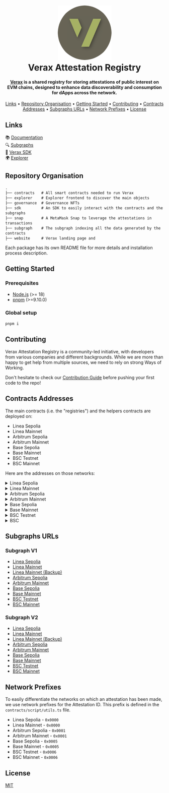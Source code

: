 <h1 align="center">
  <br>
  <a href="https://docs.ver.ax/"><img src="https://raw.githubusercontent.com/Consensys/linea-attestation-registry/dev/doc/verax-logo-circle.png" alt="Verax"></a>
  <br>
  Verax Attestation Registry
  <br>
</h1>

<h4 align="center"><a href="https://docs.ver.ax/">Verax</a> is a shared registry for storing attestations of
public interest on EVM
chains, designed to enhance data discoverability and consumption for dApps across
the network.</h4>

<p align="center">
  <a href="#links">Links</a> •
  <a href="#repository-organisation">Repository Organisation</a> •
  <a href="#getting-started">Getting Started</a> •
  <a href="#contributing">Contributing</a> •
  <a href="#contracts-addresses">Contracts Addresses</a> •
  <a href="#subgraphs-urls">Subgraphs URLs</a> •
  <a href="#network-prefixes">Network Prefixes</a> •
  <a href="#license">License</a>
</p>

## Links

📚 [Documentation](https://docs.ver.ax/)  
🔍 [Subgraphs](#subgraphs-addresses)  
🧱 [Verax SDK](https://www.npmjs.com/package/@verax-attestation-registry/verax-sdk)  
🌍 [Explorer](https://explorer.ver.ax)

## Repository Organisation

```
.
├── contracts   # All smart contracts needed to run Verax
├── explorer    # Explorer frontend to discover the main objects
├── governance  # Governance NFTs
├── sdk         # An SDK to easily interact with the contracts and the subgraphs
├── snap        # A MetaMask Snap to leverage the attestations in transactions
├── subgraph    # The subgraph indexing all the data generated by the contracts
├── website     # Verax landing page and
```

Each package has its own README file for more details and installation process description.

## Getting Started

### Prerequisites

- [Node.js](https://nodejs.org/en/) (>= 18)
- [pnpm](https://pnpm.io/installation) (>=9.10.0)

### Global setup

```bash
pnpm i
```

## Contributing

Verax Attestation Registry is a community-led initiative, with developers from various companies and different
backgrounds. While we are more than happy to get help from multiple sources, we need to rely on strong Ways of Working.

Don't hesitate to check our [Contribution Guide](./CONTRIBUTING.md) before pushing your first code to the repo!

## Contracts Addresses

The main contracts (i.e. the "registries") and the helpers contracts are deployed on:

- Linea Sepolia
- Linea Mainnet
- Arbitrum Sepolia
- Arbitrum Mainnet
- Base Sepolia
- Base Mainnet
- BSC Testnet
- BSC Mainnet

Here are the addresses on those networks:

<details>
  <summary>Linea Sepolia</summary>

- Router =
  [0xAfA952790492DDeB474012cEA12ba34B788ab39F](https://sepolia.lineascan.build/address/0xAfA952790492DDeB474012cEA12ba34B788ab39F)
- AttestationRegistry =
  [0xDaf3C3632327343f7df0Baad2dc9144fa4e1001F](https://sepolia.lineascan.build/address/0xDaf3C3632327343f7df0Baad2dc9144fa4e1001F)
- ModuleRegistry =
  [0x3C443B9f0c8ed3A3270De7A4815487BA3223C2Fa](https://sepolia.lineascan.build/address/0x3C443B9f0c8ed3A3270De7A4815487BA3223C2Fa)
- PortalRegistry =
  [0xF35fe79104e157703dbCC3Baa72a81A99591744D](https://sepolia.lineascan.build/address/0xF35fe79104e157703dbCC3Baa72a81A99591744D)
- SchemaRegistry =
  [0x90b8542d7288a83EC887229A7C727989C3b56209](https://sepolia.lineascan.build/address/0x90b8542d7288a83EC887229A7C727989C3b56209)

</details>

<details>
  <summary>Linea Mainnet</summary>

- Router =
  [0x4d3a380A03f3a18A5dC44b01119839D8674a552E](https://lineascan.build/address/0x4d3a380A03f3a18A5dC44b01119839D8674a552E)
- AttestationRegistry =
  [0x3de3893aa4Cdea029e84e75223a152FD08315138](https://lineascan.build/address/0x3de3893aa4Cdea029e84e75223a152FD08315138)
- ModuleRegistry =
  [0xf851513A732996F22542226341748f3C9978438f](https://lineascan.build/address/0xf851513A732996F22542226341748f3C9978438f)
- PortalRegistry =
  [0xd5d61e4ECDf6d46A63BfdC262af92544DFc19083](https://lineascan.build/address/0xd5d61e4ECDf6d46A63BfdC262af92544DFc19083)
- SchemaRegistry =
  [0x0f95dCec4c7a93F2637eb13b655F2223ea036B59](https://lineascan.build/address/0x0f95dCec4c7a93F2637eb13b655F2223ea036B59)
- AttestationReader =
  [0x40871e247CF6b8fd8794c9c56bB5c2b8a4FA3B6c](https://lineascan.build/address/0x40871e247CF6b8fd8794c9c56bB5c2b8a4FA3B6c)

</details>

<details>
  <summary>Arbitrum Sepolia</summary>

- Router =
  [0x374B686137eC0DB442a8d833451f8C12cD4B5De4](https://sepolia.arbiscan.io/address/0x374B686137eC0DB442a8d833451f8C12cD4B5De4)
- AttestationRegistry =
  [0xee5e23492bf49C1F4CF0676b3bF49d78A6dD61c5](https://sepolia.arbiscan.io/address/0xee5e23492bf49C1F4CF0676b3bF49d78A6dD61c5)
- ModuleRegistry =
  [0xEC572277d4E87a64DcfA774ED219Dd4E69E4BDc6](https://sepolia.arbiscan.io/address/0xEC572277d4E87a64DcfA774ED219Dd4E69E4BDc6)
- PortalRegistry =
  [0x1ceb52584B6C45C7049dc7fDC476bC138E4beaDE](https://sepolia.arbiscan.io/address/0x1ceb52584B6C45C7049dc7fDC476bC138E4beaDE)
- SchemaRegistry =
  [0x025531b655D9EE335B8E6cc4C118b313f26ACc8F](https://sepolia.arbiscan.io/address/0x025531b655D9EE335B8E6cc4C118b313f26ACc8F)

</details>

<details>
  <summary>Arbitrum Mainnet</summary>

- Router =
  [0xa77196867bB03D04786EF636cDdD82f37A1248a9](https://arbiscan.io/address/0xa77196867bB03D04786EF636cDdD82f37A1248a9)
- AttestationRegistry =
  [0x335E9719e8eFE2a19A92E07BC4836160fC31cd7C](https://arbiscan.io/address/0x335E9719e8eFE2a19A92E07BC4836160fC31cd7C)
- ModuleRegistry =
  [0x3acF4daAB6cbc01546Dd4a96c9665B398d48A4ba](https://arbiscan.io/address/0x3acF4daAB6cbc01546Dd4a96c9665B398d48A4ba)
- PortalRegistry =
  [0x4042D0A54f997EE3a1b0F51e4813654199BFd8bD](https://arbiscan.io/address/0x4042D0A54f997EE3a1b0F51e4813654199BFd8bD)
- SchemaRegistry =
  [0xE96072F46EA0e42e538762dDc0aFa4ED8AE6Ec27](https://arbiscan.io/address/0xE96072F46EA0e42e538762dDc0aFa4ED8AE6Ec27)
- AttestationReader =
  [0x324C060A26444c3fB9B93e03d31e8cfF4b1715C1](https://arbiscan.io/address/0x324C060A26444c3fB9B93e03d31e8cfF4b1715C1)

</details>

<details>
  <summary>Base Sepolia</summary>

- Router =
  [0xE235826514945186227918325D3E5b5f873861A6](https://sepolia.basescan.org/address/0xE235826514945186227918325D3E5b5f873861A6)
- AttestationRegistry =
  [0x374B686137eC0DB442a8d833451f8C12cD4B5De4](https://sepolia.basescan.org/address/0x374B686137eC0DB442a8d833451f8C12cD4B5De4)
- ModuleRegistry =
  [0xEC572277d4E87a64DcfA774ED219Dd4E69E4BDc6](https://sepolia.basescan.org/address/0xEC572277d4E87a64DcfA774ED219Dd4E69E4BDc6)
- PortalRegistry =
  [0x025531b655D9EE335B8E6cc4C118b313f26ACc8F](https://sepolia.basescan.org/address/0x025531b655D9EE335B8E6cc4C118b313f26ACc8F)
- SchemaRegistry =
  [0x66D2F3DCc970343b83a6263E20832184fa71CFe7](https://sepolia.basescan.org/address/0x66D2F3DCc970343b83a6263E20832184fa71CFe7)
- AttestationReader =
  [0xbCcC37Ea3bEeAE614817f53542F1F4FfAE5E19c7](https://sepolia.basescan.org/address/0xbCcC37Ea3bEeAE614817f53542F1F4FfAE5E19c7)

</details>

<details>
  <summary>Base Mainnet</summary>

- Router =
  [0x63b2d528805Fc9373586366705852FA89debd4d0](https://basescan.org/address/0x63b2d528805Fc9373586366705852FA89debd4d0)
- AttestationRegistry =
  [0xA0080DBd35711faD39258E45d9A5D798852b05D4](https://basescan.org/address/0xA0080DBd35711faD39258E45d9A5D798852b05D4)
- ModuleRegistry =
  [0xAd0C12db58098A6665CBEf48f60eB67d81d1F1ff](https://basescan.org/address/0xAd0C12db58098A6665CBEf48f60eB67d81d1F1ff)
- PortalRegistry =
  [0xcbf28432C25B400E645F0EaC05F8954e8EE7c0d6](https://basescan.org/address/0xcbf28432C25B400E645F0EaC05F8954e8EE7c0d6)
- SchemaRegistry =
  [0x8081dCd745f160c148Eb5be510F78628A0951c31](https://basescan.org/address/0x8081dCd745f160c148Eb5be510F78628A0951c31)
- AttestationReader =
  [0xbEDd72a8cCfBEC4e575dCdC1659A891018051a5C](https://basescan.org/address/0xbEDd72a8cCfBEC4e575dCdC1659A891018051a5C)

</details>

<details>
  <summary>BSC Testnet</summary>

- Router =
  [0x90b8542d7288a83EC887229A7C727989C3b56209](https://testnet.bscscan.com/address/0x90b8542d7288a83EC887229A7C727989C3b56209)
- AttestationRegistry =
  [0x5Cc4029f0dDae1FFE527385459D06d81DFD50EEe](https://testnet.bscscan.com/address/0x5Cc4029f0dDae1FFE527385459D06d81DFD50EEe)
- ModuleRegistry =
  [0x6c46c245918d4fcfC13F0a9e2e49d4E2739A353a](https://testnet.bscscan.com/address/0x6c46c245918d4fcfC13F0a9e2e49d4E2739A353a)
- PortalRegistry =
  [0xA4a7517F62216BD42e42a67dF09C25adc72A5897](https://testnet.bscscan.com/address/0xA4a7517F62216BD42e42a67dF09C25adc72A5897)
- SchemaRegistry =
  [0x51929da151eC2C5a5881C750E5b9941eACC46c1d](https://testnet.bscscan.com/address/0x51929da151eC2C5a5881C750E5b9941eACC46c1d)

</details>

<details>
  <summary>BSC</summary>

- Router =
  [0x7a5C1fAC7fF9908a8b2ED479e060619213116A47](https://bscscan.com/address/0x7a5C1fAC7fF9908a8b2ED479e060619213116A47)
- AttestationRegistry =
  [0x3D8A3a8FF21bD295dbBD5319C399e2C4FD27F261](https://bscscan.com/address/0x3D8A3a8FF21bD295dbBD5319C399e2C4FD27F261)
- ModuleRegistry =
  [0xD70a06f7A0f197D55Fa841fcF668782b2B8266eB](https://bscscan.com/address/0xD70a06f7A0f197D55Fa841fcF668782b2B8266eB)
- PortalRegistry =
  [0xb2553A7E443DFA7C9dEc01D327FdDff1A5eF59b0](https://bscscan.com/address/0xb2553A7E443DFA7C9dEc01D327FdDff1A5eF59b0)
- SchemaRegistry =
  [0x29205492435E1b06B20CeAeEC4AC41bcF595DFFd](https://bscscan.com/address/0x29205492435E1b06B20CeAeEC4AC41bcF595DFFd)

</details>

## Subgraphs URLs

### Subgraph V1

- [Linea Sepolia](https://api.studio.thegraph.com/query/67521/verax-v1-linea-sepolia/v0.0.12)
- [Linea Mainnet](https://api.studio.thegraph.com/query/67521/verax-v1-linea/v0.0.1)
- [Linea Mainnet (Backup)](https://graph-query.linea.build/subgraphs/name/Consensys/linea-attestation-registry/graphql)
- [Arbitrum Sepolia](https://api.studio.thegraph.com/query/67521/verax-v1-arbitrum-sepolia/v0.0.3)
- [Arbitrum Mainnet](https://api.studio.thegraph.com/query/67521/verax-v1-arbitrum/v0.0.1)
- [Base Sepolia](https://api.studio.thegraph.com/query/67521/verax-v1-base-sepolia/v0.0.2)
- [Base Mainnet](https://api.studio.thegraph.com/query/67521/verax-v1-base/v0.0.2)
- [BSC Testnet](https://api.studio.thegraph.com/query/67521/verax-v1-bsc-testnet/v0.0.1)
- [BSC Mainnet](https://api.studio.thegraph.com/query/67521/verax-v1-bsc/v0.0.1)

### Subgraph V2

- [Linea Sepolia](https://api.studio.thegraph.com/query/67521/verax-v2-linea-sepolia/v0.0.2)
- [Linea Mainnet](https://api.studio.thegraph.com/query/67521/verax-v2-linea/v0.0.1)
- [Linea Mainnet (Backup)](https://api.goldsky.com/api/public/project_clxx488osyuf501vygg71f86w/subgraphs/verax-v2-linea/0.0.1/gn)
- [Arbitrum Sepolia](https://api.studio.thegraph.com/query/67521/verax-v2-arbitrum-sepolia/v0.0.2)
- [Arbitrum Mainnet](https://api.studio.thegraph.com/query/67521/verax-v2-arbitrum/v0.0.2)
- [Base Sepolia](https://api.studio.thegraph.com/query/67521/verax-v2-base-sepolia/v0.0.2)
- [Base Mainnet](https://api.studio.thegraph.com/query/67521/verax-v2-base/v0.0.1)
- [BSC Testnet](https://api.studio.thegraph.com/query/67521/verax-v2-bsc-testnet/v0.0.1)
- [BSC Mainnet](https://api.studio.thegraph.com/query/67521/verax-v2-bsc/v0.0.1)

## Network Prefixes

To easily differentiate the networks on which an attestation has been made, we use network prefixes for the Attestation
ID. This prefix is defined in the `contracts/script/utils.ts` file.

- Linea Sepolia - `0x0000`
- Linea Mainnet - `0x0000`
- Arbitrum Sepolia - `0x0001`
- Arbitrum Mainnet - `0x0001`
- Base Sepolia - `0x0005`
- Base Mainnet - `0x0005`
- BSC Testnet - `0x0006`
- BSC Mainnet - `0x0006`

## License

[MIT](./LICENSE)
